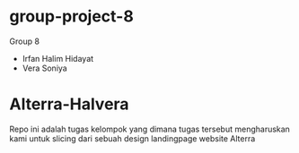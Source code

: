 # group-project-8
Group 8
- Irfan Halim Hidayat
- Vera Soniya
# Alterra-Halvera
Repo ini adalah tugas kelompok yang dimana tugas tersebut mengharuskan kami untuk slicing dari sebuah design landingpage website Alterra
